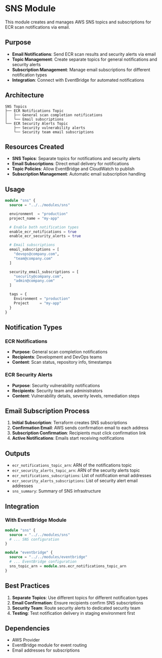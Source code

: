 # SNS Module

This module creates and manages AWS SNS topics and subscriptions for ECR scan notifications via email.

## Purpose

- **Email Notifications**: Send ECR scan results and security alerts via email
- **Topic Management**: Create separate topics for general notifications and security alerts
- **Subscription Management**: Manage email subscriptions for different notification types
- **Integration**: Connect with EventBridge for automated notifications

## Architecture

```
SNS Topics
├── ECR Notifications Topic
│   ├── General scan completion notifications
│   └── Email subscriptions
└── ECR Security Alerts Topic
    ├── Security vulnerability alerts
    └── Security team email subscriptions
```

## Resources Created

- **SNS Topics**: Separate topics for notifications and security alerts
- **Email Subscriptions**: Direct email delivery for notifications
- **Topic Policies**: Allow EventBridge and CloudWatch to publish
- **Subscription Management**: Automatic email subscription handling

## Usage

```terraform
module "sns" {
  source = "../../modules/sns"

  environment  = "production"
  project_name = "my-app"

  # Enable both notification types
  enable_ecr_notifications = true
  enable_ecr_security_alerts = true

  # Email subscriptions
  email_subscriptions = [
    "devops@company.com",
    "team@company.com"
  ]

  security_email_subscriptions = [
    "security@company.com",
    "admin@company.com"
  ]

  tags = {
    Environment = "production"
    Project     = "my-app"
  }
}
```

## Notification Types

### ECR Notifications

- **Purpose**: General scan completion notifications
- **Recipients**: Development and DevOps teams
- **Content**: Scan status, repository info, timestamps

### ECR Security Alerts

- **Purpose**: Security vulnerability notifications
- **Recipients**: Security team and administrators
- **Content**: Vulnerability details, severity levels, remediation steps

## Email Subscription Process

1. **Initial Subscription**: Terraform creates SNS subscriptions
2. **Confirmation Email**: AWS sends confirmation email to each address
3. **Subscription Confirmation**: Recipients must click confirmation link
4. **Active Notifications**: Emails start receiving notifications

## Outputs

- `ecr_notifications_topic_arn`: ARN of the notifications topic
- `ecr_security_alerts_topic_arn`: ARN of the security alerts topic
- `ecr_notifications_subscriptions`: List of notification email addresses
- `ecr_security_alerts_subscriptions`: List of security alert email addresses
- `sns_summary`: Summary of SNS infrastructure

## Integration

### With EventBridge Module

```terraform
module "sns" {
  source = "../../modules/sns"
  # ... SNS configuration
}

module "eventbridge" {
  source = "../../modules/eventbridge"
  # ... EventBridge configuration
  sns_topic_arn = module.sns.ecr_notifications_topic_arn
}
```

## Best Practices

1. **Separate Topics**: Use different topics for different notification types
2. **Email Confirmation**: Ensure recipients confirm SNS subscriptions
3. **Security Team**: Route security alerts to dedicated security team
4. **Testing**: Test notification delivery in staging environment first

## Dependencies

- AWS Provider
- EventBridge module for event routing
- Email addresses for subscriptions
